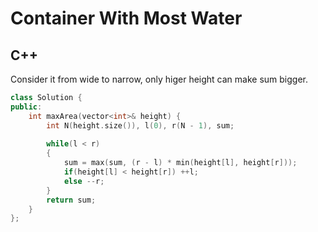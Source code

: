 Container With Most Water
==========

## C++

Consider it from wide to narrow, only higer height can make sum bigger.
```cpp
class Solution {
public:
    int maxArea(vector<int>& height) {
        int N(height.size()), l(0), r(N - 1), sum;
        
        while(l < r)
        {
            sum = max(sum, (r - l) * min(height[l], height[r]));
            if(height[l] < height[r]) ++l;
            else --r;
        }
        return sum;
    }
};
```
